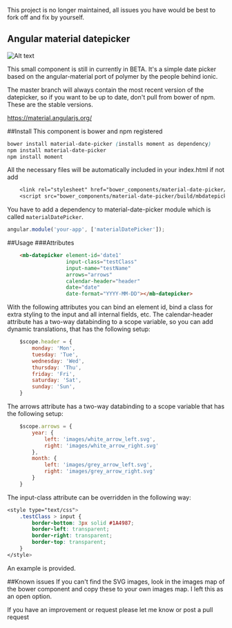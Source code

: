 This project is no longer maintained, all issues you have would be best to fork off and fix by yourself. 

## Angular material datepicker
![Alt text](http://i.imgur.com/dexQ7sd.png)


This small component is still in currently in BETA. It's a simple date picker based on the angular-material port of polymer by the people behind ionic.

The master branch will always contain the most recent version of the datepicker, so if you want to be up to date, don't pull from bower of npm. These are the stable versions.

https://material.angularjs.org/

##Install
This component is bower and npm registered 
```css
bower install material-date-picker (installs moment as dependency)
npm install material-date-picker
npm install moment
```
All the necessary files will be automatically included in your index.html if not add
```css
    <link rel="stylesheet" href="bower_components/material-date-picker/build/styles/mbdatepicker.css"/>
    <script src="bower_components/material-date-picker/build/mbdatepicker.js"></script>
```
You have to add a dependency to material-date-picker module which is called `materialDatePicker`.
````js
angular.module('your-app', ['materialDatePicker']);
````
##Usage
###Attributes
```html
	<mb-datepicker element-id='date1'
	               input-class="testClass"
	               input-name="testName"
	               arrows="arrows"
	               calendar-header="header"
	               date="date"
	               date-format="YYYY-MM-DD"></mb-datepicker>
```

With the following attributes you can bind an element id, bind a class for extra styling to the input and all internal fields, etc.
The calendar-header attribute has a two-way databinding to a scope variable, so you can add dynamic translations, that has the following setup:
```javascript
    $scope.header = {
        monday: 'Mon',
        tuesday: 'Tue',
        wednesday: 'Wed',
        thursday: 'Thu',
        friday: 'Fri',
        saturday: 'Sat',
        sunday: 'Sun',
    }
```

The arrows attribute has a two-way databinding to a scope variable that has the following setup:
```javascript
    $scope.arrows = {
        year: {
            left: 'images/white_arrow_left.svg',
            right: 'images/white_arrow_right.svg'
        },
        month: {
            left: 'images/grey_arrow_left.svg',
            right: 'images/grey_arrow_right.svg'
        }
    }
```

The input-class attribute can be overridden in the following way: 
```css
<style type="text/css">
	.testClass > input {
		border-bottom: 3px solid #1A4987;
		border-left: transparent;
		border-right: transparent;
		border-top: transparent;
	}
</style>
```


An example is provided.

##Known issues
If you can't find the SVG images, look in the images map of the bower component and copy these to your own images map. I left this as an open option.


If you have an improvement or request please let me know or post a pull request
